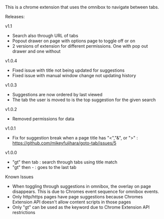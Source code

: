 This is a chrome extension that uses the omnibox to navigate between tabs.


Releases:

v1.1

* Search also through URL of tabs
* Popout drawer on page with options page to toggle off or on
* 2 versions of extension for different permissions. One with pop out drawer and one without

v1.0.4

* Fixed issue with title not being updated for suggestions
* Fixed issue with manual window change not updating history

v1.0.3

* Suggestions are now ordered by last viewed
* The tab the user is moved to is the top suggestion for the given search

v1.0.2

* Removed permissions for data

v1.0.1

* Fix for suggestion break when a page title has "<","&", or ">" : https://github.com/mikeyfujihara/goto-tab/issues/5 


v1.0.0

* "gt" then tab : search through tabs using title match
* "gt" then - : goes to the last tab


Known Issues

* When toggling through suggestions in omnibox, the overlay on page disappears. This is due to Chromes event sequence for omnibox events.
* Only http/https pages have page suggestions because Chromes Extension API doesn't allow content scripts in those pages
* Only "gt" can be used as the keyword due to Chrome Extension API restrictions
